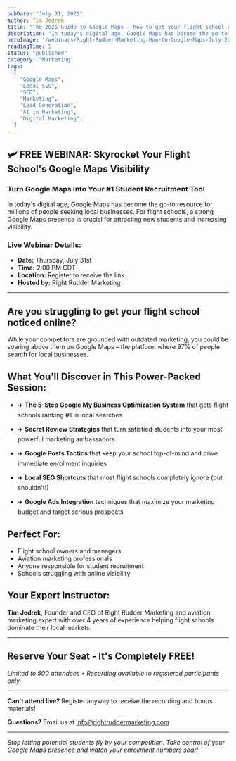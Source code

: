 ```yaml
---
pubDate: "July 31, 2025"
author: Tim Jedrek
title: "The 2025 Guide to Google Maps - how to get your flight school ranked on the map"
description: "In today's digital age, Google Maps has become the go-to resource for millions of people seeking local businesses. For flight schools, a strong Google Maps presence is crucial for attracting new students and increasing visibility. This guide will outline key strategies to optimize your Google Maps listing and improve your local search rankings."
heroImage: "/webinars/Right-Rudder-Marketing-How-to-Google-Maps-July-2025.webp"
readingTime: 5
status: "published"
category: "Marketing"
tags:
  [
    "Google Maps",
    "Local SEO",
    "SEO",
    "Marketing",
    "Lead Generation",
    "AI in Marketing",
    "Digital Marketing",
  ]
---
```


## 🛩️ FREE WEBINAR: Skyrocket Your Flight School's Google Maps Visibility

### **Turn Google Maps Into Your #1 Student Recruitment Tool**

In today's digital age, Google Maps has become the go-to resource for millions of people seeking local businesses. For flight schools, a strong Google Maps presence is crucial for attracting new students and increasing visibility.

### Live Webinar Details:

- **Date:** Thursday, July 31st
- **Time:** 2:00 PM CDT
- **Location:** Register to receive the link
- **Hosted by:** Right Rudder Marketing

---

## **Are you struggling to get your flight school noticed online?**

While your competitors are grounded with outdated marketing, you could be soaring above them on Google Maps – the platform where 97% of people search for local businesses.

## **What You'll Discover in This Power-Packed Session:**

- ✈️ **The 5-Step Google My Business Optimization System** that gets flight schools ranking #1 in local searches

- ✈️ **Secret Review Strategies** that turn satisfied students into your most powerful marketing ambassadors

- ✈️ **Google Posts Tactics** that keep your school top-of-mind and drive immediate enrollment inquiries

- ✈️ **Local SEO Shortcuts** that most flight schools completely ignore (but shouldn't!)

- ✈️ **Google Ads Integration** techniques that maximize your marketing budget and target serious prospects

## **Perfect For:**

- Flight school owners and managers
- Aviation marketing professionals
- Anyone responsible for student recruitment
- Schools struggling with online visibility

## **Your Expert Instructor:**

**Tim Jedrek**, Founder and CEO of Right Rudder Marketing and aviation marketing expert with over 4 years of experience helping flight schools dominate their local markets.

---

## **Reserve Your Seat - It's Completely FREE!**

_Limited to 500 attendees • Recording available to registered participants only_

---

**Can't attend live?** Register anyway to receive the recording and bonus materials!

**Questions?** Email us at [info@rightruddermarketing.com](mailto:info@rightruddermarketing.com)

---

_Stop letting potential students fly by your competition. Take control of your Google Maps presence and watch your enrollment numbers soar!_
